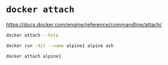 # `docker attach`

<https://docs.docker.com/engine/reference/commandline/attach/>

```bash
docker attach --help
```

```bash
docker run -dit --name alpine1 alpine ash

docker attach alpine1
```
